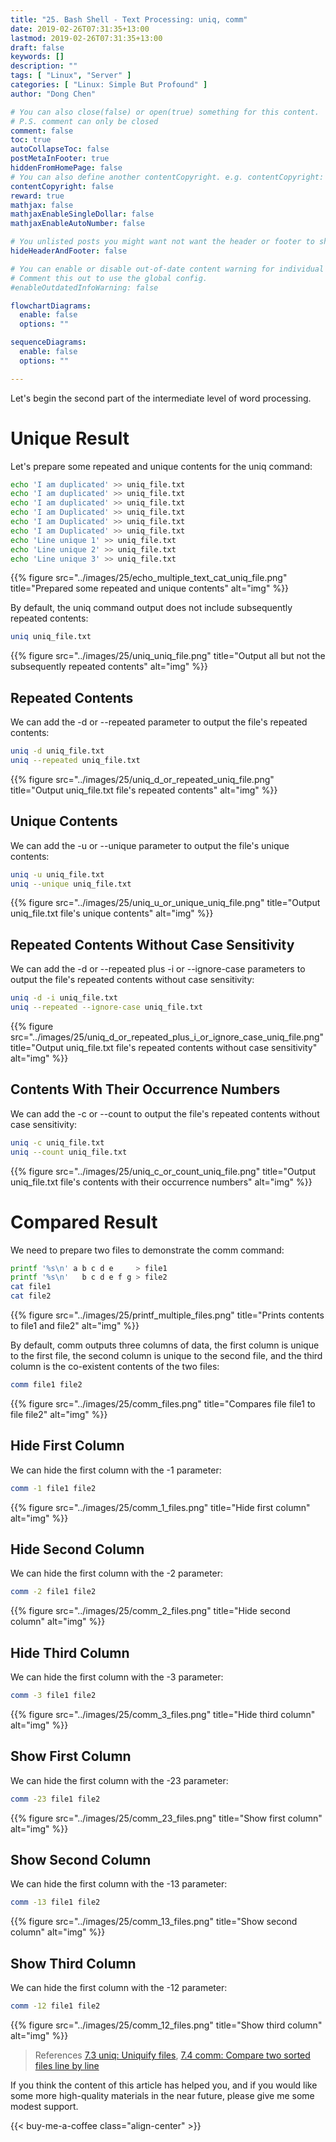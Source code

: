 ```yaml
---
title: "25. Bash Shell - Text Processing: uniq, comm"
date: 2019-02-26T07:31:35+13:00
lastmod: 2019-02-26T07:31:35+13:00
draft: false
keywords: []
description: ""
tags: [ "Linux", "Server" ]
categories: [ "Linux: Simple But Profound" ]
author: "Dong Chen"

# You can also close(false) or open(true) something for this content.
# P.S. comment can only be closed
comment: false
toc: true
autoCollapseToc: false
postMetaInFooter: true
hiddenFromHomePage: false
# You can also define another contentCopyright. e.g. contentCopyright: "This is another copyright."
contentCopyright: false
reward: true
mathjax: false
mathjaxEnableSingleDollar: false
mathjaxEnableAutoNumber: false

# You unlisted posts you might want not want the header or footer to show
hideHeaderAndFooter: false

# You can enable or disable out-of-date content warning for individual post.
# Comment this out to use the global config.
#enableOutdatedInfoWarning: false

flowchartDiagrams:
  enable: false
  options: ""

sequenceDiagrams: 
  enable: false
  options: ""

---
```


<!--more-->

Let's begin the second part of the intermediate level of word processing.

# Unique Result

Let's prepare some repeated and unique contents for the uniq command:

```bash
echo 'I am duplicated' >> uniq_file.txt
echo 'I am duplicated' >> uniq_file.txt
echo 'I am duplicated' >> uniq_file.txt
echo 'I am Duplicated' >> uniq_file.txt
echo 'I am Duplicated' >> uniq_file.txt
echo 'I am Duplicated' >> uniq_file.txt
echo 'Line unique 1' >> uniq_file.txt
echo 'Line unique 2' >> uniq_file.txt
echo 'Line unique 3' >> uniq_file.txt
```

{{% figure src="../images/25/echo_multiple_text_cat_uniq_file.png" title="Prepared some repeated and unique contents" alt="img" %}}

By default, the uniq command output does not include subsequently repeated contents:

```bash
uniq uniq_file.txt
```

{{% figure src="../images/25/uniq_uniq_file.png" title="Output all but not the subsequently repeated contents" alt="img" %}}

## Repeated Contents

We can add the -d or --repeated parameter to output the file's repeated contents:

```bash
uniq -d uniq_file.txt
uniq --repeated uniq_file.txt
```

{{% figure src="../images/25/uniq_d_or_repeated_uniq_file.png" title="Output uniq_file.txt file's repeated contents" alt="img" %}}

## Unique Contents

We can add the -u or --unique parameter to output the file's unique contents:

```bash
uniq -u uniq_file.txt
uniq --unique uniq_file.txt
```

{{% figure src="../images/25/uniq_u_or_unique_uniq_file.png" title="Output uniq_file.txt file's unique contents" alt="img" %}}

## Repeated Contents Without Case Sensitivity

We can add the -d or --repeated plus -i or --ignore-case parameters to output the file's repeated contents without case sensitivity:

```bash
uniq -d -i uniq_file.txt
uniq --repeated --ignore-case uniq_file.txt
```

{{% figure src="../images/25/uniq_d_or_repeated_plus_i_or_ignore_case_uniq_file.png" title="Output uniq_file.txt file's repeated contents without case sensitivity" alt="img" %}}

## Contents With Their Occurrence Numbers

We can add the -c or --count to output the file's repeated contents without case sensitivity:

```bash
uniq -c uniq_file.txt
uniq --count uniq_file.txt
```

{{% figure src="../images/25/uniq_c_or_count_uniq_file.png" title="Output uniq_file.txt file's contents with their occurrence numbers" alt="img" %}}

# Compared Result

We need to prepare two files to demonstrate the comm command:

```bash
printf '%s\n' a b c d e     > file1
printf '%s\n'   b c d e f g > file2
cat file1
cat file2
```

{{% figure src="../images/25/printf_multiple_files.png" title="Prints contents to file1 and file2" alt="img" %}}

By default, comm outputs three columns of data, the first column is unique to the first file, the second column is unique to the second file, and the third column is the co-existent contents of the two files:

```bash
comm file1 file2
```

{{% figure src="../images/25/comm_files.png" title="Compares file file1 to file file2" alt="img" %}}

## Hide First Column

We can hide the first column with the -1 parameter:

```bash
comm -1 file1 file2
```

{{% figure src="../images/25/comm_1_files.png" title="Hide first column" alt="img" %}}

## Hide Second Column

We can hide the first column with the -2 parameter:

```bash
comm -2 file1 file2
```

{{% figure src="../images/25/comm_2_files.png" title="Hide second column" alt="img" %}}

## Hide Third Column

We can hide the first column with the -3 parameter:

```bash
comm -3 file1 file2
```

{{% figure src="../images/25/comm_3_files.png" title="Hide third column" alt="img" %}}

## Show First Column

We can hide the first column with the -23 parameter:

```bash
comm -23 file1 file2
```

{{% figure src="../images/25/comm_23_files.png" title="Show first column" alt="img" %}}

## Show Second Column

We can hide the first column with the -13 parameter:

```bash
comm -13 file1 file2
```

{{% figure src="../images/25/comm_13_files.png" title="Show second column" alt="img" %}}

## Show Third Column

We can hide the first column with the -12 parameter:

```bash
comm -12 file1 file2
```

{{% figure src="../images/25/comm_12_files.png" title="Show third column" alt="img" %}}

> References
> [7.3 uniq: Uniquify files](https://www.gnu.org/software/coreutils/manual/html_node/uniq-invocation.html),
> [7.4 comm: Compare two sorted files line by line](https://www.gnu.org/software/coreutils/manual/html_node/comm-invocation.html)

If you think the content of this article has helped you, and if you would like some more high-quality materials in the near future, please give me some modest support.

<!-- Buy Me a Coffee Button -->
{{< buy-me-a-coffee class="align-center" >}}
